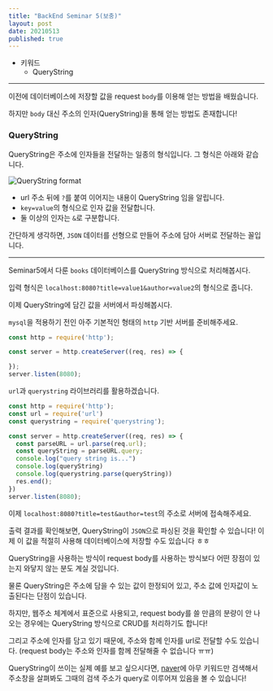 ```yaml
---
title: "BackEnd Seminar 5(보충)"
layout: post
date: 20210513
published: true
---
```


* 키워드
  * QueryString

<hr>

이전에 데이터베이스에 저장할 값을 request `body`를 이용해 얻는 방법을 배웠습니다. 

하지만 `body` 대신 주소의 인자(QueryString)을 통해 얻는 방법도 존재합니다!

### QueryString

QueryString은 주소에 인자들을 전달하는 일종의 형식입니다. 그 형식은 아래와 같습니다.

![QueryString format](https://images.squarespace-cdn.com/content/v1/5b3db57531d4df55852d3dcd/1536365285207-AUMQ2OQC4WQUDKGQXWVM/ke17ZwdGBToddI8pDm48kFFscMeWnJf1m3t8YqzROmtZw-zPPgdn4jUwVcJE1ZvWQUxwkmyExglNqGp0IvTJZUJFbgE-7XRK3dMEBRBhUpzEntm8jakF15BaD15nK6PxptFQskNhNA5avJpCeD2IuSINXf6ioyYj_qHw4H6t87c/url+parameter+components.png?format=500w)

- url 주소 뒤에 `?`를 붙여 이어지는 내용이 QueryString 임을 알립니다.
- `key=value`의 형식으로 인자 값을 전달합니다.
- 둘 이상의 인자는 `&`로 구분합니다.

간단하게 생각하면, `JSON` 데이터를 선형으로 만들어 주소에 담아 서버로 전달하는 꼴입니다.

<hr>

Seminar5에서 다룬 `books` 데이터베이스를 QueryString 방식으로 처리해봅시다.

입력 형식은 `localhost:8080?title=value1&author=value2`의 형식으로 줍니다.

이제 QueryString에 담긴 값을 서버에서 파싱해봅시다.

`mysql`을 적용하기 전인 아주 기본적인 형태의 `http` 기반 서버를 준비해주세요.

``` javascript
const http = require('http');

const server = http.createServer((req, res) => {

});
server.listen(8080);
```

`url`과 `querystring` 라이브러리를 활용하겠습니다.

``` javascript
const http = require('http');
const url = require('url')
const querystring = require('querystring');

const server = http.createServer((req, res) => {
  const parseURL = url.parse(req.url);
  const queryString = parseURL.query;
  console.log("query string is...")
  console.log(queryString)
  console.log(querystring.parse(queryString))
  res.end();
})
server.listen(8080);
```

이제 `localhost:8080?title=test&author=test`의 주소로 서버에 접속해주세요.

출력 결과를 확인해보면, QueryString이 `JSON`으로 파싱된 것을 확인할 수 있습니다! 이제 이 값을 적절히 사용해 데이터베이스에 저장할 수도 있습니다 ㅎㅎ

QueryString을 사용하는 방식이 request body를 사용하는 방식보다 어떤 장점이 있는지 와닿지 않는 분도 계실 것입니다. 

물론 QueryString은 주소에 담을 수 있는 값이 한정되어 있고, 주소 값에 인자값이 노출된다는 단점이 있습니다.

하지만, 웹주소 체계에서 표준으로 사용되고, request body를 쓸 만큼의 분량이 안 나오는 경우에는 QueryString 방식으로 CRUD를 처리하기도 합니다!

그리고 주소에 인자를 담고 있기 때문에, 주소와 함께 인자를 url로 전달할 수도 있습니다. (request body는 주소와 인자를 함께 전달해줄 수 없습니다 ㅠㅠ)

QueryString이 쓰이는 실제 예를 보고 싶으시다면, [naver](https://www.naver.com/)에 아무 키워드만 검색해서 주소창을 살펴봐도 그때의 검색 주소가 query로 이루어져 있음을 볼 수 있습니다!


